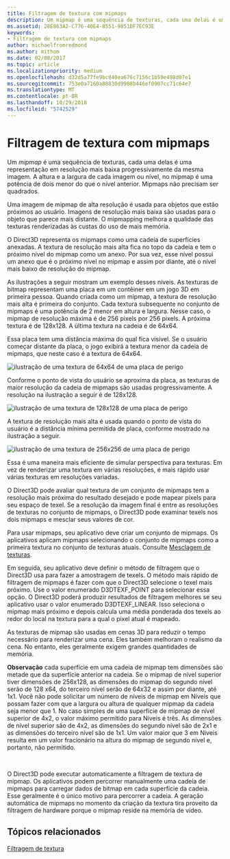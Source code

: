 ```yaml
---
title: Filtragem de textura com mipmaps
description: Um mipmap é uma sequência de texturas, cada uma delas é uma representação em resolução mais baixa progressivamente da mesma imagem. A altura e a largura de cada imagem ou nível, no mipmap é uma potência de dois menor do que o nível anterior.
ms.assetid: 28E863A2-C776-40E4-8551-9851DF7EC93E
keywords:
- Filtragem de textura com mipmaps
author: michaelfromredmond
ms.author: mithom
ms.date: 02/08/2017
ms.topic: article
ms.localizationpriority: medium
ms.openlocfilehash: d32d5a77fe9bc840ea676c7156c1b59e498d07e1
ms.sourcegitcommit: 753e0a7160a88830d9908b446ef0907cc71c64e7
ms.translationtype: MT
ms.contentlocale: pt-BR
ms.lasthandoff: 10/29/2018
ms.locfileid: "5742529"
---
```

# <a name="texture-filtering-with-mipmaps"></a>Filtragem de textura com mipmaps


Um *mipmap* é uma sequência de texturas, cada uma delas é uma representação em resolução mais baixa progressivamente da mesma imagem. A altura e a largura de cada imagem ou nível, no mipmap é uma potência de dois menor do que o nível anterior. Mipmaps não precisam ser quadrados.

Uma imagem de mipmap de alta resolução é usada para objetos que estão próximos ao usuário. Imagens de resolução mais baixa são usadas para o objeto que parece mais distante. O mipmapping melhora a qualidade das texturas renderizadas às custas do uso de mais memória.

O Direct3D representa os mipmaps como uma cadeia de superfícies anexadas. A textura de resolução mais alta fica no topo da cadeia e tem o próximo nível do mipmap como um anexo. Por sua vez, esse nível possui um anexo que é o próximo nível no mipmap e assim por diante, até o nível mais baixo de resolução do mipmap.

As ilustrações a seguir mostram um exemplo desses níveis. As texturas de bitmap representam uma placa em um contêiner em um jogo 3D em primeira pessoa. Quando criada como um mipmap, a textura de resolução mais alta é primeira do conjunto. Cada textura subsequente no conjunto de mipmaps é uma potência de 2 menor em altura e largura. Nesse caso, o mipmap de resolução máxima é de 256 pixels por 256 pixels. A próxima textura é de 128x128. A última textura na cadeia é de 64x64.

Essa placa tem uma distância máxima do qual fica visível. Se o usuário começar distante da placa, o jogo exibirá a textura menor da cadeia de mipmaps, que neste caso é a textura de 64x64.

![ilustração de uma textura de 64x64 de uma placa de perigo](images/mip1.jpg)

Conforme o ponto de vista do usuário se aproxima da placa, as texturas de maior resolução da cadeia de mipmaps são usadas progressivamente. A resolução na ilustração a seguir é de 128x128.

![ilustração de uma textura de 128x128 de uma placa de perigo](images/mip2.jpg)

A textura de resolução mais alta é usada quando o ponto de vista do usuário é a distância mínima permitida de placa, conforme mostrado na ilustração a seguir.

![ilustração de uma textura de 256x256 de uma placa de perigo](images/mip3.jpg)

Essa é uma maneira mais eficiente de simular perspectiva para texturas. Em vez de renderizar uma textura em várias resoluções, é mais rápido usar várias texturas em resoluções variadas.

O Direct3D pode avaliar qual textura de um conjunto de mipmaps tem a resolução mais próxima do resultado desejado e pode mapear pixels para seu espaço de texel. Se a resolução da imagem final é entre as resoluções de texturas no conjunto de mipmaps, o Direct3D pode examinar texels nos dois mipmaps e mesclar seus valores de cor.

Para usar mipmaps, seu aplicativo deve criar um conjunto de mipmaps. Os aplicativos aplicam mipmaps selecionando o conjunto de mipmaps como a primeira textura no conjunto de texturas atuais. Consulte [Mesclagem de texturas](texture-blending.md).

Em seguida, seu aplicativo deve definir o método de filtragem que o Direct3D usa para fazer a amostragem de texels. O método mais rápido de filtragem de mipmaps é fazer com que o Direct3D selecione o texel mais próximo. Use o valor enumerado D3DTEXF\_POINT para selecionar essa opção. O Direct3D poderá produzir resultados de filtragem melhores se seu aplicativo usar o valor enumerado D3DTEXF\_LINEAR. Isso seleciona o mipmap mais próximo e depois calcula uma média ponderada dos texels ao redor do local na textura para a qual o pixel atual é mapeado.

As texturas de mipmap são usadas em cenas 3D para reduzir o tempo necessário para renderizar uma cena. Eles também melhoram o realismo da cena. No entanto, eles geralmente exigem grandes quantidades de memória.

**Observação**  cada superfície em uma cadeia de mipmap tem dimensões são metade que da superfície anterior na cadeia. Se o mipmap de nível superior tiver dimensões de 256x128, as dimensões do mipmap do segundo nível serão de 128 x64, do terceiro nível serão de 64x32 e assim por diante, até 1x1. Você não pode solicitar um número de níveis de mipmap em Níveis que possam fazer com que a largura ou altura de qualquer mipmap da cadeia seja menor que 1. No caso simples de uma superfície de mipmap de nível superior de 4x2, o valor máximo permitido para Níveis é três. As dimensões de nível superior são de 4x2, as dimensões do segundo nível são de 2x1 e as dimensões do terceiro nível são de 1x1. Um valor maior que 3 em Níveis resulta em um valor fracionário na altura do mipmap de segundo nível e, portanto, não permitido.

 

O Direct3D pode executar automaticamente a filtragem de textura de mipmap. Os aplicativos podem percorrer manualmente uma cadeia de mipmaps para carregar dados de bitmap em cada superfície da cadeia. Esse geralmente é o único motivo para percorrer a cadeia. A geração automática de mipmaps no momento da criação da textura tira proveito da filtragem de hardware porque o mipmap reside na memória de vídeo.

## <a name="span-idrelated-topicsspanrelated-topics"></a><span id="related-topics"></span>Tópicos relacionados


[Filtragem de textura](texture-filtering.md)

 

 




